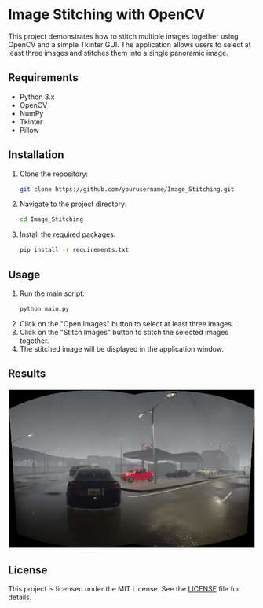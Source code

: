 # Image Stitching with OpenCV

This project demonstrates how to stitch multiple images together using OpenCV and a simple Tkinter GUI. The application allows users to select at least three images and stitches them into a single panoramic image.

## Requirements

- Python 3.x
- OpenCV
- NumPy
- Tkinter
- Pillow

## Installation

1. Clone the repository:
    ```sh
    git clone https://github.com/yourusername/Image_Stitching.git
    ```
2. Navigate to the project directory:
    ```sh
    cd Image_Stitching
    ```
3. Install the required packages:
    ```sh
    pip install -r requirements.txt
    ```

## Usage

1. Run the main script:
    ```sh
    python main.py
    ```
2. Click on the "Open Images" button to select at least three images.
3. Click on the "Stitch Images" button to stitch the selected images together.
4. The stitched image will be displayed in the application window.

## Results
![Stitched Image](results.png)

<!-- ### Input Images
![Input Image 1](images/img1.jpg)
![Input Image 2](images/img2.jpg)
![Input Image 3](images/img3.jpg) -->

## License

This project is licensed under the MIT License. See the [LICENSE](LICENSE) file for details.
